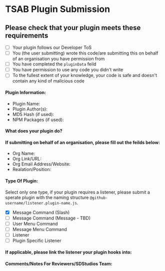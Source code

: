 # **TSAB Plugin Submission**
## **Please check that your plugin meets these requirements**
- [ ] Your plugin follows our Developer ToS
- [ ] You (the user submitting) wrote this code/are submitting this on behalf of an organisation you have permission from
- [ ] You have completed the `pluginData` feild 
- [ ] You have permission to use any code you didn't write
- [ ] To the fullest extent of your knowledge, your code is safe and doesn't contain any kind of malicious code

#### **Plugin Information**:
- Plugin Name:
- Plugin Author(s): 
- MD5 Hash (if used): 
- NPM Packages (if used): 

#### **What does your plugin do?**

#### **If submitting on behalf of an organisation, please fill out the feilds below**:
- Org Name: 
- Org Link/URL:
- Org Email Address/Website:
- Realation/Position: 

#### **Type Of Plugin**:
Select only one type, if your plugin requires a listener, please submit a sperate plugin with the naming structure `@github-username/listener.plugin-name.js`.
- [x] Message Command (Slash)
- [ ] Message Command (Message - TBD)
- [ ] User Menu Command
- [ ] Message Menu Command
- [ ] Listener
- [ ] Plugin Specific Listener

#### **If applicable, please link the listener your plugin hooks into**:

#### **Comments/Notes For Reviewers/SDStudios Team**: 
